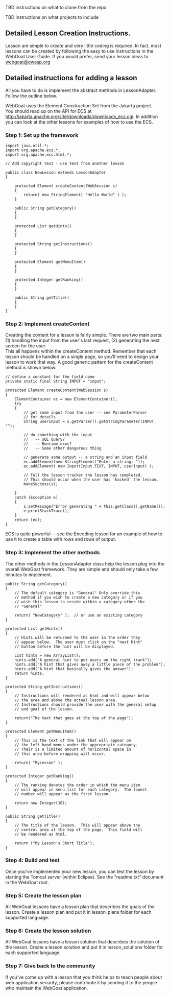 TBD instructions on what to clone from the repo

TBD instructions on what projects to include

## Detailed Lesson Creation Instructions.

Lesson are simple to create and very little coding is required.   In fact, most lessons can be created by following the easy to use instructions in the WebGoat User Guide.  If you would prefer, send your lesson ideas to webgoat@owasp.org

## Detailed instructions for adding a lesson

All you have to do is implement the abstract methods in LessonAdapter.  
Follow the outline below.

WebGoat uses the Element Construction Set from the Jakarta project.  
You should read up on the API for ECS at 
http://jakarta.apache.org/site/downloads/downloads_ecs.cgi.
In addition you can look at the other lessons for examples of how to use the ECS.

### Step 1: Set up the framework
```
import java.util.*;
import org.apache.ecs.*;
import org.apache.ecs.html.*;

// Add copyright text - use text from another lesson 

public class NewLesson extends LessonAdapter
{

	protected Element createContent(WebSession s)
	{
		return( new StringElement( "Hello World" ) );
	}

	public String getCategory()
	{
	}

	protected List getHints()
	{
	}

	protected String getInstructions()
	{
	}

	protected Element getMenuItem()
	{
	}

	protected Integer getRanking()
	{
	}

	public String getTitle()
	{
	}
}
```		
### Step 2: Implement createContent

Creating the content for a lesson is fairly simple. There are two main parts: 
	(1) handling the input from the user's last request, 
	(2) generating the next screen for the user.  
This all happens within the createContent method.  Remember that each lesson 
should be handled on a single page, so you'll need to design your lesson to 
work that way.  A good generic pattern for the createContent method is shown 
below:
```
// define a constant for the field name
private static final String INPUT = "input";
	
protected Element createContent(WebSession s)
{
	ElementContainer ec = new ElementContainer();
	try
	{
		// get some input from the user -- see ParameterParser 
		// for details
		String userInput = s.getParser().getStringParameter(INPUT, "");

		// do something with the input
		//   -- SQL query?
		//   -- Runtime.exec?
		//   -- Some other dangerous thing
			
		// generate some output -- a string and an input field
		ec.addElement(new StringElement("Enter a string: "));
		ec.addElement( new Input(Input.TEXT, INPUT, userInput) );
			
		// Tell the lesson tracker the lesson has completed.
		// This should occur when the user has 'hacked' the lesson.
		makeSuccess(s);

	}
	catch (Exception e)
	{
		s.setMessage("Error generating " + this.getClass().getName());
		e.printStackTrace();
	}
	return (ec);
}
```	
ECS is quite powerful -- see the Encoding lesson for an example of how 
to use it to create a table with rows and rows of output.

### Step 3: Implement the other methods

The other methods in the LessonAdapter class help the lesson plug into 
the overall WebGoat framework.  They are simple and should only take a 
few minutes to implement.
```
public String getCategory()
{
	// The default category is "General" Only override this
	// method if you wish to create a new category or if you
	// wish this lesson to reside within a category other the
	// "General"
		
	return( "NewCategory" );  // or use an existing category
}

protected List getHints()
{
	// Hints will be returned to the user in the order they 
	// appear below.  The user must click on the "next hint"
	// button before the hint will be displayed.
		
	List hints = new ArrayList();
	hints.add("A general hint to put users on the right track");
	hints.add("A hint that gives away a little piece of the problem");
	hints.add("A hint that basically gives the answer");
	return hints;
}

protected String getInstructions()
{
	// Instructions will rendered as html and will appear below
	// the area and above the actual lesson area.
	// Instructions should provide the user with the general setup
	// and goal of the lesson.
		
	return("The text that goes at the top of the page");
}

protected Element getMenuItem()
{
	// This is the text of the link that will appear on
	// the left hand menus under the appropriate category.
	// Their is a limited amount of horizontal space in
	// this area before wrapping will occur.
		
	return( "MyLesson" );
}

protected Integer getRanking()
{
	// The ranking denotes the order in which the menu item
	// will appear in menu list for each category.  The lowest
	// number will appear as the first lesson.
		
	return new Integer(10);
}

public String getTitle()
{
	// The title of the lesson.  This will appear above the
	// control area at the top of the page.  This field will
	// be rendered as html.
		
	return ("My Lesson's Short Title");
}
```

### Step 4: Build and test

Once you've implemented your new lesson, you can test the lesson by
starting the Tomcat server (within Eclipse). See the
"readme.txt" document in the WebGoat root.

### Step 5: Create the lesson plan

All WebGoat lessons have a lesson plan that describes the goals of the lesson.
Create a lesson plan and put it in lesson_plans folder for each supported language.

### Step 6: Create the lesson solution

All WebGoat lessons have a lesson solution that describes the solution of the lesson.
Create a lesson solution and put it in lesson_solutions folder for each supported language.

### Step 7: Give back to the community

If you've come up with a lesson that you think helps to teach people about 
web application security, please contribute it by sending it to the people 
who maintain the WebGoat application.
